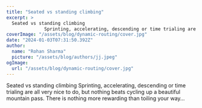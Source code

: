 ```yaml
---
title: "Seated vs standing climbing"
excerpt: >
  Seated vs standing climbing
              Sprinting, accelerating, descending or time trialing are all very nice to do, but nothing beats cycling up a beautiful mountain pass. There is nothing more rewa
coverImage: "/assets/blog/dynamic-routing/cover.jpg"
date: "2024-01-03T07:31:50.392Z"
author:
  name: "Rohan Sharma"
  picture: "/assets/blog/authors/jj.jpeg"
ogImage:
  url: "/assets/blog/dynamic-routing/cover.jpg"
---
```


Seated vs standing climbing
            Sprinting, accelerating, descending or time trialing are all very nice to do, but nothing beats cycling up a beautiful mountain pass. There is nothing more rewarding than toiling your way…